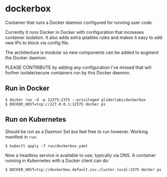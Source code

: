 # dockerbox

Container that runs a Docker daemon configured for running user code.

Currently it runs Docker in Docker with configuration that increases container
isolation. It also adds extra iptables rules and makes it easy to add new IPs
to block via config file.

The architecture is modular so new components can be added to augment the
Docker daemon.

PLEASE CONTRIBUTE by adding any configuration I've missed that will further
isolate/secure containers run by this Docker daemon.

## Run in Docker

```
$ docker run -d -p 12375:2375 --privileged gliderlabs/dockerbox
$ DOCKER_HOST=tcp://127.0.0.1:12375 docker ps
```

## Run on Kubernetes

Should be run as a Daemon Set but feel free to run however. Working manifest
in `run`:

```
$ kubectl apply -f run/dockerbox.yaml
```
Now a headless service is available to use, typically via DNS. A container
running in Kubernetes with a Docker client can do:
```
$ DOCKER_HOST=tcp://dockerbox.default.svc.cluster.local:2375 docker ps
```
